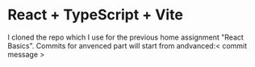 # React + TypeScript + Vite

I cloned the repo which I use for the previous home assignment "React Basics". Commits for anvenced part will start from andvanced:< commit message >
